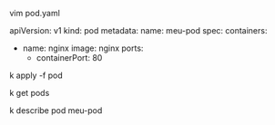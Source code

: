 vim pod.yaml

apiVersion: v1
kind: pod
metadata:
  name: meu-pod
spec:
  containers:
  - name: nginx
    image: nginx
    ports:
    - containerPort: 80

k apply -f pod

k get pods

k describe pod meu-pod


